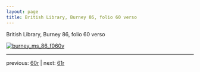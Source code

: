 ```yaml
---
layout: page
title: British Library, Burney 86, folio 60 verso
---
```


British Library, Burney 86, folio 60 verso

[![burney_ms_86_f060v](http://www.homermultitext.org/iipsrv?IIIF=/project/homer/pyramidal/deepzoom/bl/burney86imgs/v1/burney_ms_86_f060v.tif/full/800,/0/default.jpg)](http://www.homermultitext.org/ict2/?urn=urn:cite2:bl:burney86imgs.v1:burney_ms_86_f060v) 

---

previous:  [60r](../60r/) | next: [61r](../61r/)